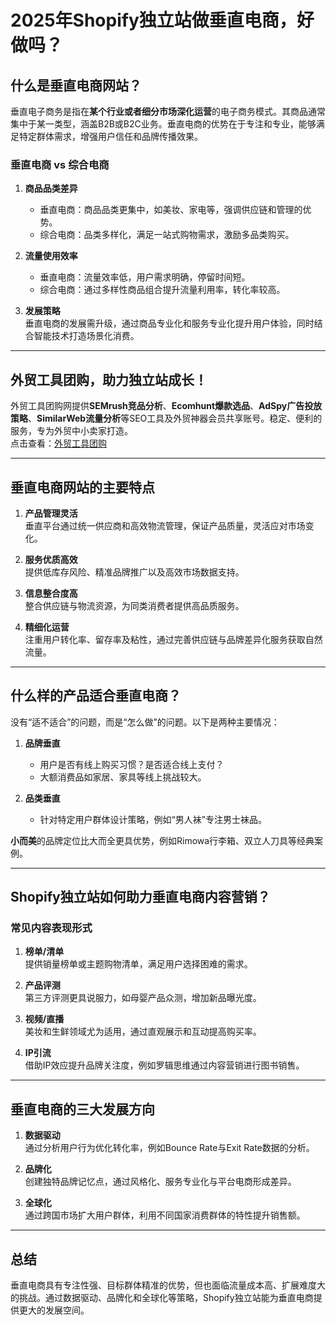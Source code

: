 # 2025年Shopify独立站做垂直电商，好做吗？


## 什么是垂直电商网站？

垂直电子商务是指在**某个行业或者细分市场深化运营**的电子商务模式。其商品通常集中于某一类型，涵盖B2B或B2C业务。垂直电商的优势在于专注和专业，能够满足特定群体需求，增强用户信任和品牌传播效果。



### 垂直电商 vs 综合电商

1. **商品品类差异**  
   - 垂直电商：商品品类更集中，如美妆、家电等，强调供应链和管理的优势。  
   - 综合电商：品类多样化，满足一站式购物需求，激励多品类购买。

2. **流量使用效率**  
   - 垂直电商：流量效率低，用户需求明确，停留时间短。  
   - 综合电商：通过多样性商品组合提升流量利用率，转化率较高。

3. **发展策略**  
   垂直电商的发展需升级，通过商品专业化和服务专业化提升用户体验，同时结合智能技术打造场景化消费。

---

## 外贸工具团购，助力独立站成长！

外贸工具团购网提供**SEMrush竞品分析**、**Ecomhunt爆款选品**、**AdSpy广告投放策略**、**SimilarWeb流量分析**等SEO工具及外贸神器会员共享账号。稳定、便利的服务，专为外贸中小卖家打造。  
点击查看：[外贸工具团购](https://bit.ly/waimao518)

---

## 垂直电商网站的主要特点

1. **产品管理灵活**  
   垂直平台通过统一供应商和高效物流管理，保证产品质量，灵活应对市场变化。

2. **服务优质高效**  
   提供低库存风险、精准品牌推广以及高效市场数据支持。

3. **信息整合度高**  
   整合供应链与物流资源，为同类消费者提供高品质服务。

4. **精细化运营**  
   注重用户转化率、留存率及粘性，通过完善供应链与品牌差异化服务获取自然流量。

---

## 什么样的产品适合垂直电商？

没有“适不适合”的问题，而是“怎么做”的问题。以下是两种主要情况：

1. **品牌垂直**  
   - 用户是否有线上购买习惯？是否适合线上支付？  
   - 大额消费品如家居、家具等线上挑战较大。

2. **品类垂直**  
   - 针对特定用户群体设计策略，例如“男人袜”专注男士袜品。

**小而美**的品牌定位比大而全更具优势，例如Rimowa行李箱、双立人刀具等经典案例。

---

## Shopify独立站如何助力垂直电商内容营销？

### 常见内容表现形式

1. **榜单/清单**  
   提供销量榜单或主题购物清单，满足用户选择困难的需求。

2. **产品评测**  
   第三方评测更具说服力，如母婴产品众测，增加新品曝光度。

3. **视频/直播**  
   美妆和生鲜领域尤为适用，通过直观展示和互动提高购买率。

4. **IP引流**  
   借助IP效应提升品牌关注度，例如罗辑思维通过内容营销进行图书销售。

---

## 垂直电商的三大发展方向

1. **数据驱动**  
   通过分析用户行为优化转化率，例如Bounce Rate与Exit Rate数据的分析。

2. **品牌化**  
   创建独特品牌记忆点，通过风格化、服务专业化与平台电商形成差异。

3. **全球化**  
   通过跨国市场扩大用户群体，利用不同国家消费群体的特性提升销售额。


---

## 总结

垂直电商具有专注性强、目标群体精准的优势，但也面临流量成本高、扩展难度大的挑战。通过数据驱动、品牌化和全球化等策略，Shopify独立站能为垂直电商提供更大的发展空间。
